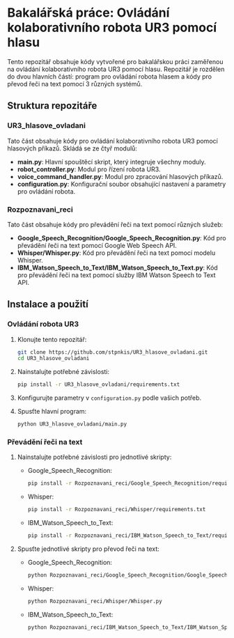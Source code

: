 # Bakalářská práce: Ovládání kolaborativního robota UR3 pomocí hlasu

Tento repozitář obsahuje kódy vytvořené pro bakalářskou práci zaměřenou na ovládání kolaborativního robota UR3 pomocí hlasu. Repozitář je rozdělen do dvou hlavních částí: program pro ovládání robota hlasem a kódy pro převod řeči na text pomocí 3 různých systémů.

## Struktura repozitáře

### UR3_hlasove_ovladani

Tato část obsahuje kódy pro ovládání kolaborativního robota UR3 pomocí hlasových příkazů. Skládá se ze čtyř modulů:

- **main.py**: Hlavní spouštěcí skript, který integruje všechny moduly.
- **robot_controller.py**: Modul pro řízení robota UR3.
- **voice_command_handler.py**: Modul pro zpracování hlasových příkazů.
- **configuration.py**: Konfigurační soubor obsahující nastavení a parametry pro ovládání robota.

### Rozpoznavani_reci

Tato část obsahuje kódy pro převádění řeči na text pomocí různých služeb:

- **Google_Speech_Recognition/Google_Speech_Recognition.py**: Kód pro převádění řeči na text pomocí Google Web Speech API.
- **Whisper/Whisper.py**: Kód pro převádění řeči na text pomocí modelu Whisper.
- **IBM_Watson_Speech_to_Text/IBM_Watson_Speech_to_Text.py**: Kód pro převádění řeči na text pomocí služby IBM Watson Speech to Text API.

## Instalace a použití

### Ovládání robota UR3

1. Klonujte tento repozitář:
    ```bash
    git clone https://github.com/stpnkis/UR3_hlasove_ovladani.git
    cd UR3_hlasove_ovladani
    ```

2. Nainstalujte potřebné závislosti:
    ```bash
    pip install -r UR3_hlasove_ovladani/requirements.txt
    ```

3. Konfigurujte parametry v `configuration.py` podle vašich potřeb.

4. Spusťte hlavní program:
    ```bash
    python UR3_hlasove_ovladani/main.py
    ```

### Převádění řeči na text

1. Nainstalujte potřebné závislosti pro jednotlivé skripty:

    - Google_Speech_Recognition:
        ```bash
        pip install -r Rozpoznavani_reci/Google_Speech_Recognition/requirements.txt
        ```

    - Whisper:
        ```bash
        pip install -r Rozpoznavani_reci/Whisper/requirements.txt
        ```

    - IBM_Watson_Speech_to_Text:
        ```bash
        pip install -r Rozpoznavani_reci/IBM_Watson_Speech_to_Text/requirements.txt
        ```

2. Spusťte jednotlivé skripty pro převod řeči na text:
    - Google_Speech_Recognition:
        ```bash
        python Rozpoznavani_reci/Google_Speech_Recognition/Google_Speech_Recognition.py
        ```
    - Whisper:
        ```bash
        python Rozpoznavani_reci/Whisper/Whisper.py
        ```
    - IBM_Watson_Speech_to_Text:
        ```bash
        python Rozpoznavani_reci/IBM_Watson_Speech_to_Text/IBM_Watson_Speech_to_Text.py
        ```




